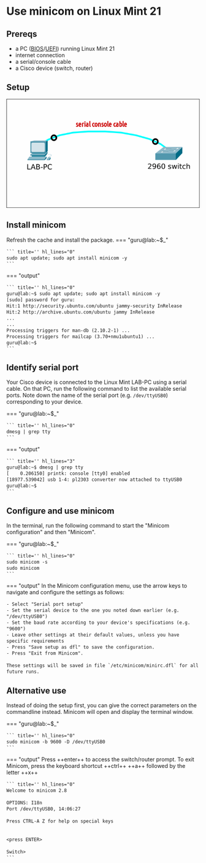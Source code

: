 # Use minicom on Linux Mint 21

## Prereqs
- a PC ([BIOS](../../tutorials/windows11-linuxmint21-dual-boot-bios-clonezilla/)/[UEFI](../../tutorials/windows11-linuxmint21-dual-boot-uefi/)) running Linux Mint 21
- internet connection
- a serial/console cable
- a Cisco device (switch, router)

## Setup
<img src="console-access.png"/>

## Install minicom
Refresh the cache and install the package.
=== "guru@lab:~$_"

    ``` title='' hl_lines="0"
    sudo apt update; sudo apt install minicom -y
    ```

=== "output"

    ``` title='' hl_lines="0"
    guru@lab:~$ sudo apt update; sudo apt install minicom -y
    [sudo] password for guru:     
    Hit:1 http://security.ubuntu.com/ubuntu jammy-security InRelease
    Hit:2 http://archive.ubuntu.com/ubuntu jammy InRelease
    ...
    ...
    Processing triggers for man-db (2.10.2-1) ...
    Processing triggers for mailcap (3.70+nmu1ubuntu1) ...
    guru@lab:~$ 
    ```

## Identify serial port
Your Cisco device is connected to the Linux Mint LAB-PC using a serial cable. On that PC, run the following command to list the available serial ports. Note down the name of the serial port (e.g. `/dev/ttyUSB0`) corresponding to your device.

=== "guru@lab:~$_"

    ``` title='' hl_lines="0"
    dmesg | grep tty
    ```

=== "output"

    ``` title='' hl_lines="3"
    guru@lab:~$ dmesg | grep tty
    [    0.206150] printk: console [tty0] enabled
    [18977.539042] usb 1-4: pl2303 converter now attached to ttyUSB0
    guru@lab:~$ 
    ```

## Configure and use minicom
In the terminal, run the following command to start the "Minicom configuration" and then "Minicom".

=== "guru@lab:~$_"

    ``` title='' hl_lines="0"
    sudo minicom -s
    sudo minicom
    ```

=== "output"
    In the Minicom configuration menu, use the arrow keys to navigate and configure the settings as follows:

    - Select "Serial port setup"
    - Set the serial device to the one you noted down earlier (e.g. "/dev/ttyUSB0")
    - Set the baud rate according to your device's specifications (e.g. "9600")
    - Leave other settings at their default values, unless you have specific requirements
    - Press "Save setup as dfl" to save the configuration.
    - Press "Exit from Minicom". 

    These settings will be saved in file `/etc/minicom/minirc.dfl` for all future runs.

## Alternative use
Instead of doing the setup first, you can give the correct parameters on the commandline instead. Minicom will open and display the terminal window.


=== "guru@lab:~$_"

    ``` title='' hl_lines="0"
    sudo minicom -b 9600 -D /dev/ttyUSB0
    ```

=== "output"
    Press ++enter++ to access the switch/router prompt. To exit Minicom, press the keyboard shortcut ++ctrl++ ++a++ followed by the letter ++x++

    ``` title='' hl_lines="0"
    Welcome to minicom 2.8

    OPTIONS: I18n 
    Port /dev/ttyUSB0, 14:06:27

    Press CTRL-A Z for help on special keys


    <press ENTER>

    Switch>
    ```
